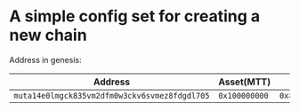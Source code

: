 # A simple config set for creating a new chain

Address in genesis:

 Address                                       | Asset(MTT)    | PrivKey                                                              | Pubkey                                                                 |
 --------------------------------------------- | ------------- | -------------------------------------------------------------------- | ---------------------------------------------------------------------- |
 `muta14e0lmgck835vm2dfm0w3ckv6svmez8fdgdl705` | `0x100000000` | `0x8dfbd3c689308d29c058cce163984a2ae8d5fc5191ce6b1e18bd1d7b95a8c632` | `0x03dbd1dbf3835efb4ec34a360ee671ee1d22425425368edfc5b9ffafc812e86200` |
